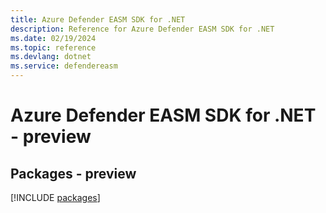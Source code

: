 ```yaml
---
title: Azure Defender EASM SDK for .NET
description: Reference for Azure Defender EASM SDK for .NET
ms.date: 02/19/2024
ms.topic: reference
ms.devlang: dotnet
ms.service: defendereasm
---
```

# Azure Defender EASM SDK for .NET - preview
## Packages - preview
[!INCLUDE [packages](defender-easm-index.md)]